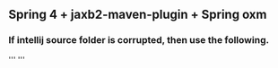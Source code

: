 ## Spring 4 + jaxb2-maven-plugin + Spring oxm

### If intellij source folder is corrupted, then use the following.
'''   <sourceFolder url="file://$MODULE_DIR$/src" isTestSource="false" />
      <sourceFolder url="file://$MODULE_DIR$/target/generated-sources/jaxb" isTestSource="false" generated="true" />
      <sourceFolder url="file://$MODULE_DIR$/src/main/java" isTestSource="false" />
      <sourceFolder url="file://$MODULE_DIR$/src/main/resources" type="java-resource" />
      <sourceFolder url="file://$MODULE_DIR$/src/test/java" isTestSource="true" />
      <excludeFolder url="file://$MODULE_DIR$/target" />
'''
</p>
